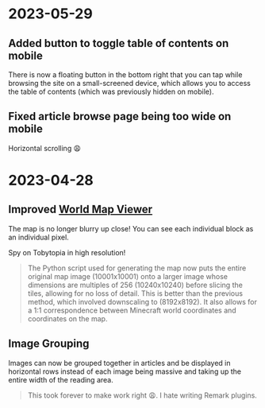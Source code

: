 # 2023-05-29

## Added button to toggle table of contents on mobile
There is now a floating button in the bottom right that you can tap while browsing the site on a small-screened device, which allows you to access the table of contents (which was previously hidden on mobile).

## Fixed article browse page being too wide on mobile
Horizontal scrolling 😩

# 2023-04-28

## Improved [World Map Viewer](/map)
The map is no longer blurry up close! You can see each individual block as an individual pixel.

Spy on Tobytopia in high resolution!

> The Python script used for generating the map now puts the entire original map image (10001x10001) onto a larger image whose dimensions are multiples of 256 (10240x10240) before slicing the tiles, allowing for no loss of detail. This is better than the previous method, which involved downscaling to (8192x8192). It also allows for a 1:1 correspondence between Minecraft world coordinates and coordinates on the map.

## Image Grouping
Images can now be grouped together in articles and be displayed in horizontal rows instead of each image being massive and taking up the entire width of the reading area.

> This took forever to make work right 😩. I hate writing Remark plugins.